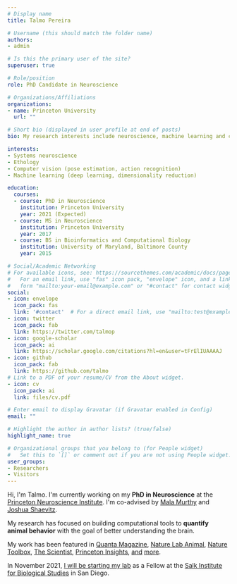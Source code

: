 ```yaml
---
# Display name
title: Talmo Pereira

# Username (this should match the folder name)
authors:
- admin

# Is this the primary user of the site?
superuser: true

# Role/position
role: PhD Candidate in Neuroscience

# Organizations/Affiliations
organizations:
- name: Princeton University
  url: ""

# Short bio (displayed in user profile at end of posts)
bio: My research interests include neuroscience, machine learning and computer vision.

interests:
- Systems neuroscience
- Ethology
- Computer vision (pose estimation, action recognition)
- Machine learning (deep learning, dimensionality reduction)

education:
  courses:
  - course: PhD in Neuroscience
    institution: Princeton University
    year: 2021 (Expected)
  - course: MS in Neuroscience
    institution: Princeton University
    year: 2017
  - course: BS in Bioinformatics and Computational Biology
    institution: University of Maryland, Baltimore County
    year: 2015

# Social/Academic Networking
# For available icons, see: https://sourcethemes.com/academic/docs/page-builder/#icons
#   For an email link, use "fas" icon pack, "envelope" icon, and a link in the
#   form "mailto:your-email@example.com" or "#contact" for contact widget.
social:
- icon: envelope
  icon_pack: fas
  link: '#contact'  # For a direct email link, use "mailto:test@example.org".
- icon: twitter
  icon_pack: fab
  link: https://twitter.com/talmop
- icon: google-scholar
  icon_pack: ai
  link: https://scholar.google.com/citations?hl=en&user=tFrElIUAAAAJ
- icon: github
  icon_pack: fab
  link: https://github.com/talmo
# Link to a PDF of your resume/CV from the About widget.
- icon: cv
  icon_pack: ai
  link: files/cv.pdf

# Enter email to display Gravatar (if Gravatar enabled in Config)
email: ""

# Highlight the author in author lists? (true/false)
highlight_name: true

# Organizational groups that you belong to (for People widget)
#   Set this to `[]` or comment out if you are not using People widget.
user_groups:
- Researchers
- Visitors
---
```


Hi, I'm Talmo. I'm currently working on my **PhD in Neuroscience** at the [Princeton Neuroscience Institute](https://pni.princeton.edu). I'm co-advised by [Mala Murthy](https://murthylab.princeton.edu) and [Joshua Shaevitz](https://shaevitzlab.princeton.edu).

My research has focused on building computational tools to **quantify animal behavior** with the goal of better understanding the brain.

My work has been featured in [Quanta Magazine](https://www.quantamagazine.org/to-decode-the-brain-scientists-automate-the-study-of-behavior-20191210/), [Nature Lab Animal](https://www.nature.com/articles/s41684-019-0312-z), [Nature Toolbox](https://www.nature.com/articles/d41586-019-02942-5), [The Scientist](https://www.the-scientist.com/notebook/artificially-intelligent-tools-capture-animal-movement-65759), [Princeton Insights](https://insights.princeton.edu/2021/01/model-interacting-animals/), [and](https://www.princeton.edu/news/2018/12/20/translating-language-behavior-artificially-intelligent-motion-capture) [more](https://www.princeton.edu/news/2020/01/08/ai-based-motion-capture-system-animals-has-applications-drug-development-ecology).

In November 2021, [I will be starting my lab](https://www.salk.edu/news-release/salk-fellows-program-welcomes-talmo-pereira/) as a Fellow at the [Salk Institute for Biological Studies](https://salk.edu) in San Diego.